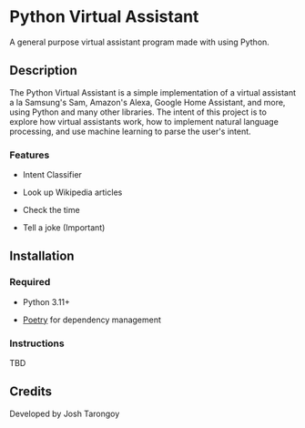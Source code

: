 # Python Virtual Assistant
A general purpose virtual assistant program made with using Python.

## Description

The Python Virtual Assistant is a simple implementation of a virtual assistant a la Samsung's Sam, Amazon's Alexa, Google Home Assistant, and more, using Python and many other libraries. The intent of this project is to explore how virtual assistants work, how to implement natural language processing, and use machine learning to parse the user's intent. 

### Features

* Intent Classifier

* Look up Wikipedia articles

* Check the time

* Tell a joke (Important)

## Installation

### Required

* Python 3.11+

* [Poetry](https://python-poetry.org/) for dependency management

### Instructions

TBD

## Credits

Developed by Josh Tarongoy